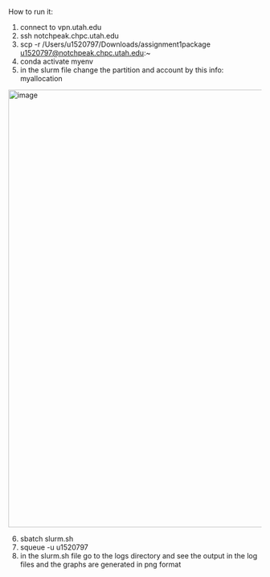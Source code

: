 How to run it:
1. connect to vpn.utah.edu
2. ssh notchpeak.chpc.utah.edu
3. scp -r /Users/u1520797/Downloads/assignment1package u1520797@notchpeak.chpc.utah.edu:~
4. conda activate myenv
5. in the slurm file change the partition and account by this info: myallocation
<img width="870" alt="image" src="https://github.com/user-attachments/assets/9e8e2999-e306-42c7-945f-0487b55b8ff4" />

6. sbatch slurm.sh
7. squeue -u u1520797
8. in the slurm.sh file go to the logs directory and see the output in the log files and the graphs are generated in png format
